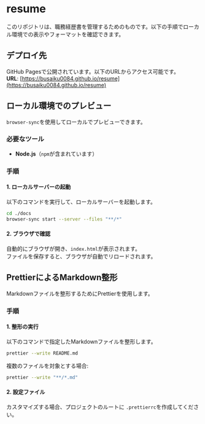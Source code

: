 # resume
このリポジトリは、職務経歴書を管理するためのものです。以下の手順でローカル環境での表示やフォーマットを確認できます。

## デプロイ先
GitHub Pagesで公開されています。以下のURLからアクセス可能です。<br/>
**URL**: [https://busaiku0084.github.io/resume](https://busaiku0084.github.io/resume)

## ローカル環境でのプレビュー
`browser-sync`を使用してローカルでプレビューできます。

### 必要なツール
- **Node.js**（`npm`が含まれています）

### 手順
#### 1. ローカルサーバーの起動
以下のコマンドを実行して、ローカルサーバーを起動します。

```bash
cd ./docs
browser-sync start --server --files "**/*"
```

#### 2. ブラウザで確認
自動的にブラウザが開き、`index.html`が表示されます。<br/>
ファイルを保存すると、ブラウザが自動でリロードされます。

## PrettierによるMarkdown整形
Markdownファイルを整形するためにPrettierを使用します。

### 手順
#### 1. 整形の実行
以下のコマンドで指定したMarkdownファイルを整形します。

```bash
prettier --write README.md
```

複数のファイルを対象とする場合:

```bash
prettier --write "**/*.md"
```

#### 2. 設定ファイル
カスタマイズする場合、プロジェクトのルートに `.prettierrc`を作成してください。

